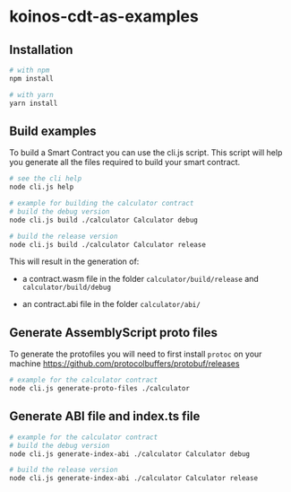 # koinos-cdt-as-examples
## Installation

```sh
# with npm
npm install

# with yarn
yarn install
```

## Build examples
To build a Smart Contract you can use the cli.js script. This script will help you generate all the files required to build your smart contract.
```sh
# see the cli help
node cli.js help
```

```sh
# example for building the calculator contract
# build the debug version
node cli.js build ./calculator Calculator debug

# build the release version
node cli.js build ./calculator Calculator release
```

  

This will result in the generation of:

- a contract.wasm file in the folder `calculator/build/release` and `calculator/build/debug`

- an contract.abi file in the folder `calculator/abi/`

  

## Generate AssemblyScript proto files

To generate the protofiles you will need to first install `protoc` on your machine https://github.com/protocolbuffers/protobuf/releases

```sh
# example for the calculator contract
node cli.js generate-proto-files ./calculator
```

## Generate ABI file and index.ts file
```sh
# example for the calculator contract
# build the debug version
node cli.js generate-index-abi ./calculator Calculator debug

# build the release version
node cli.js generate-index-abi ./calculator Calculator release
```